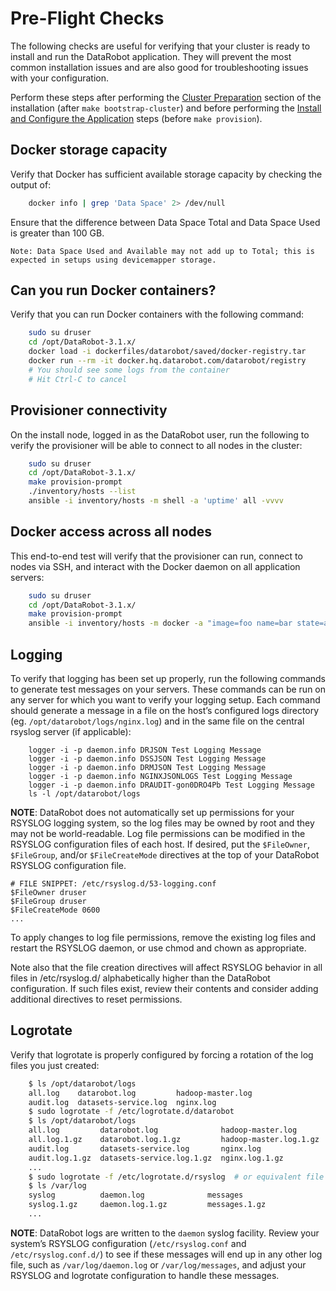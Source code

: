 # Pre-Flight Checks

The following checks are useful for verifying that your cluster is ready to install and run the DataRobot application.
They will prevent the most common installation issues and are also good for troubleshooting issues with your configuration.

Perform these steps after performing the [Cluster Preparation](standard-install.md#linux-prep) section of the installation (after `make bootstrap-cluster`) and before performing the [Install and Configure the Application](standard-install.md#linux-provision) steps (before `make provision`).

## Docker storage capacity
Verify that Docker has sufficient available storage capacity by checking the output of:
```bash
    docker info | grep 'Data Space' 2> /dev/null
```
Ensure that the difference between Data Space Total and Data Space Used is greater than 100 GB.

    Note: Data Space Used and Available may not add up to Total; this is expected in setups using devicemapper storage.

## Can you run Docker containers?
Verify that you can run Docker containers with the following command:
```bash
    sudo su druser
    cd /opt/DataRobot-3.1.x/
    docker load -i dockerfiles/datarobot/saved/docker-registry.tar
    docker run --rm -it docker.hq.datarobot.com/datarobot/registry
    # You should see some logs from the container
    # Hit Ctrl-C to cancel
```

## Provisioner connectivity
On the install node, logged in as the DataRobot user, run the following to verify the provisioner will be able to connect to all nodes in the cluster:
```bash
    sudo su druser
    cd /opt/DataRobot-3.1.x/
    make provision-prompt
    ./inventory/hosts --list
    ansible -i inventory/hosts -m shell -a 'uptime' all -vvvv
```

## Docker access across all nodes
This end-to-end test will verify that the provisioner can run, connect to nodes via SSH, and interact with the Docker daemon on all application servers:
```bash
    sudo su druser
    cd /opt/DataRobot-3.1.x/
    make provision-prompt
    ansible -i inventory/hosts -m docker -a "image=foo name=bar state=absent" all
```

## Logging
To verify that logging has been set up properly, run the following commands to generate test messages on your servers.
These commands can be run on any server for which you want to verify your logging setup.
Each command should generate a message in a file on the host’s configured logs directory (eg. `/opt/datarobot/logs/nginx.log`) and in the same file on the central rsyslog server (if applicable):
```
    logger -i -p daemon.info DRJSON Test Logging Message
    logger -i -p daemon.info DSSJSON Test Logging Message
    logger -i -p daemon.info DRMJSON Test Logging Message
    logger -i -p daemon.info NGINXJSONLOGS Test Logging Message
    logger -i -p daemon.info DRAUDIT-gon0DRO4Pb Test Logging Message
    ls -l /opt/datarobot/logs
```

**NOTE**: DataRobot does not automatically set up permissions for your RSYSLOG logging system, so the log files may be owned by root and they may not be world-readable.
Log file permissions can be modified in the RSYSLOG configuration files of each host.
If desired, put the `$FileOwner`, `$FileGroup`, and/or `$FileCreateMode` directives at  the top of your DataRobot RSYSLOG configuration file.

    # FILE SNIPPET: /etc/rsyslog.d/53-logging.conf
    $FileOwner druser
    $FileGroup druser
    $FileCreateMode 0600
    ...

To apply changes to log file permissions, remove the existing log files and restart the RSYSLOG daemon, or use chmod and chown as appropriate.

Note also that the file creation directives will affect RSYSLOG behavior in all files in /etc/rsyslog.d/ alphabetically higher than the DataRobot configuration.
If such files exist, review their contents and consider adding additional directives to reset permissions.

## Logrotate
Verify that logrotate is properly configured by forcing a rotation of the log files you just created:
```bash
    $ ls /opt/datarobot/logs
    all.log    datarobot.log         hadoop-master.log
    audit.log  datasets-service.log  nginx.log
    $ sudo logrotate -f /etc/logrotate.d/datarobot 
    $ ls /opt/datarobot/logs
    all.log         datarobot.log              hadoop-master.log
    all.log.1.gz    datarobot.log.1.gz         hadoop-master.log.1.gz
    audit.log       datasets-service.log       nginx.log
    audit.log.1.gz  datasets-service.log.1.gz  nginx.log.1.gz
    ...
    $ sudo logrotate -f /etc/logrotate.d/rsyslog  # or equivalent file
    $ ls /var/log
    syslog          daemon.log              messages
    syslog.1.gz     daemon.log.1.gz         messages.1.gz
    ...
```
**NOTE**: DataRobot logs are written to the `daemon` syslog facility. Review your system’s RSYSLOG configuration (`/etc/rsyslog.conf` and `/etc/rsyslog.conf.d/`) to see if these messages will end up in any other log file, such as `/var/log/daemon.log` or `/var/log/messages`, and adjust your RSYSLOG and logrotate configuration to handle these messages.

